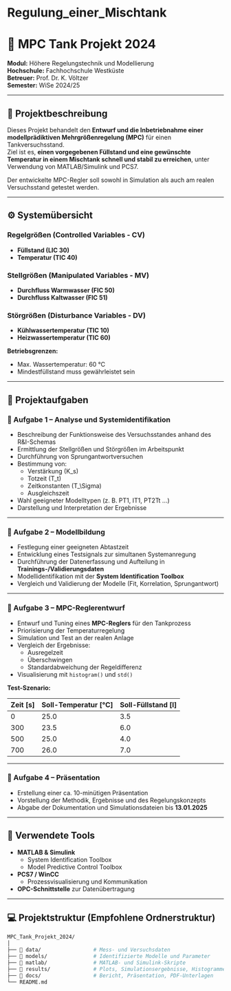 # Regulung_einer_Mischtank
# 🧠 MPC Tank Projekt 2024  
**Modul:** Höhere Regelungstechnik und Modellierung  
**Hochschule:** Fachhochschule Westküste  
**Betreuer:** Prof. Dr. K. Völtzer  
**Semester:** WiSe 2024/25  

---

## 📘 Projektbeschreibung
Dieses Projekt behandelt den **Entwurf und die Inbetriebnahme einer modellprädiktiven Mehrgrößenregelung (MPC)** für einen Tankversuchsstand.  
Ziel ist es, **einen vorgegebenen Füllstand und eine gewünschte Temperatur in einem Mischtank schnell und stabil zu erreichen**, unter Verwendung von MATLAB/Simulink und PCS7.

Der entwickelte MPC-Regler soll sowohl in Simulation als auch am realen Versuchsstand getestet werden.

---

## ⚙️ Systemübersicht

### Regelgrößen (Controlled Variables - CV)
- **Füllstand (LIC 30)**  
- **Temperatur (TIC 40)**  

### Stellgrößen (Manipulated Variables - MV)
- **Durchfluss Warmwasser (FIC 50)**  
- **Durchfluss Kaltwasser (FIC 51)**  

### Störgrößen (Disturbance Variables - DV)
- **Kühlwassertemperatur (TIC 10)**  
- **Heizwassertemperatur (TIC 60)**  

**Betriebsgrenzen:**
- Max. Wassertemperatur: 60 °C  
- Mindestfüllstand muss gewährleistet sein  

---

## 🧩 Projektaufgaben

### 🔹 Aufgabe 1 – Analyse und Systemidentifikation
- Beschreibung der Funktionsweise des Versuchsstandes anhand des R&I-Schemas  
- Ermittlung der Stellgrößen und Störgrößen im Arbeitspunkt  
- Durchführung von Sprungantwortversuchen  
- Bestimmung von:
  - Verstärkung \(K_s\)
  - Totzeit \(T_t\)
  - Zeitkonstanten \(T_\Sigma\)
  - Ausgleichszeit  
- Wahl geeigneter Modelltypen (z. B. PT1, IT1, PT2Tt …)  
- Darstellung und Interpretation der Ergebnisse  

---

### 🔹 Aufgabe 2 – Modellbildung
- Festlegung einer geeigneten Abtastzeit  
- Entwicklung eines Testsignals zur simultanen Systemanregung  
- Durchführung der Datenerfassung und Aufteilung in **Trainings-/Validierungsdaten**  
- Modellidentifikation mit der **System Identification Toolbox**  
- Vergleich und Validierung der Modelle (Fit, Korrelation, Sprungantwort)  

---

### 🔹 Aufgabe 3 – MPC-Reglerentwurf
- Entwurf und Tuning eines **MPC-Reglers** für den Tankprozess  
- Priorisierung der Temperaturregelung  
- Simulation und Test an der realen Anlage  
- Vergleich der Ergebnisse:  
  - Ausregelzeit  
  - Überschwingen  
  - Standardabweichung der Regeldifferenz  
- Visualisierung mit `histogram()` und `std()`  

**Test-Szenario:**

| Zeit [s] | Soll-Temperatur [°C] | Soll-Füllstand [l] |
|-----------|---------------------|--------------------|
| 0         | 25.0                | 3.5                |
| 300       | 23.5                | 6.0                |
| 500       | 25.0                | 4.0                |
| 700       | 26.0                | 7.0                |

---

### 🔹 Aufgabe 4 – Präsentation
- Erstellung einer ca. 10-minütigen Präsentation  
- Vorstellung der Methodik, Ergebnisse und des Regelungskonzepts  
- Abgabe der Dokumentation und Simulationsdateien bis **13.01.2025**  

---

## 🧰 Verwendete Tools
- **MATLAB & Simulink**
  - System Identification Toolbox  
  - Model Predictive Control Toolbox  
- **PCS7 / WinCC**
  - Prozessvisualisierung und Kommunikation  
- **OPC-Schnittstelle** zur Datenübertragung  

---

## 💻 Projektstruktur (Empfohlene Ordnerstruktur)

```bash
MPC_Tank_Projekt_2024/
│
├── 📁 data/                 # Mess- und Versuchsdaten
├── 📁 models/               # Identifizierte Modelle und Parameter
├── 📁 matlab/               # MATLAB- und Simulink-Skripte
├── 📁 results/              # Plots, Simulationsergebnisse, Histogramme
├── 📁 docs/                 # Bericht, Präsentation, PDF-Unterlagen
└── README.md
